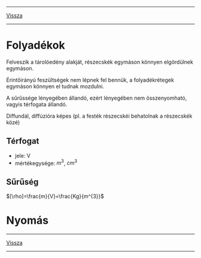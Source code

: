 
---

[Vissza](../fizika.md)

---

# Folyadékok
Felveszik a tárolóedény alakját, részecskék egymáson könnyen elgördülnek egymáson.
>
Érintőirányú feszültségek nem lépnek fel bennük, a folyadékrétegek egymáson könnyen el tudnak mozdulni.
>
A sűrűssége lényegében állandó, ezért lényegében nem összenyomható, vagyis térfogata állandó.
>
Diffundál, diffúzióra képes (pl. a festék részecskéi behatolnak a részecskék közé)
>
## Térfogat
- jele: V
- mértékegysége: $m^{3}$, $cm^{3}$
## Sűrűség
$[\rho]=\frac{m}{V}=\frac{Kg}{m^{3}}$
# Nyomás

---

[Vissza](../fizika.md)

---